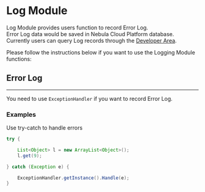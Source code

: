 Log Module
================

Log Module provides users function to record Error Log.  
Error Log data would be saved in Nebula Cloud Platform database.
Currently users can query Log records through the [Developer Area](http://www.quanta-camp.com/Developer/).  

Please follow the instructions below if you want to use the Logging Module functions:

## Error Log
----------------

You need to use `ExceptionHandler` if you want to record Error Log.  

### Examples

Use try-catch to handle errors  

```java
try {

	List<Object> l = new ArrayList<Object>();
	l.get(9);

} catch (Exception e) {

	ExceptionHandler.getInstance().Handle(e);
}
```
